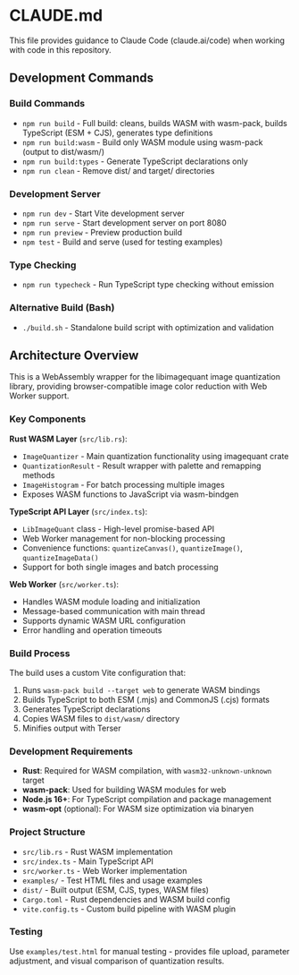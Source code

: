 # CLAUDE.md

This file provides guidance to Claude Code (claude.ai/code) when working with code in this repository.

## Development Commands

### Build Commands
- `npm run build` - Full build: cleans, builds WASM with wasm-pack, builds TypeScript (ESM + CJS), generates type definitions
- `npm run build:wasm` - Build only WASM module using wasm-pack (output to dist/wasm/)
- `npm run build:types` - Generate TypeScript declarations only
- `npm run clean` - Remove dist/ and target/ directories

### Development Server
- `npm run dev` - Start Vite development server
- `npm run serve` - Start development server on port 8080 
- `npm run preview` - Preview production build
- `npm test` - Build and serve (used for testing examples)

### Type Checking
- `npm run typecheck` - Run TypeScript type checking without emission

### Alternative Build (Bash)
- `./build.sh` - Standalone build script with optimization and validation

## Architecture Overview

This is a WebAssembly wrapper for the libimagequant image quantization library, providing browser-compatible image color reduction with Web Worker support.

### Key Components

**Rust WASM Layer** (`src/lib.rs`):
- `ImageQuantizer` - Main quantization functionality using imagequant crate
- `QuantizationResult` - Result wrapper with palette and remapping methods  
- `ImageHistogram` - For batch processing multiple images
- Exposes WASM functions to JavaScript via wasm-bindgen

**TypeScript API Layer** (`src/index.ts`):
- `LibImageQuant` class - High-level promise-based API
- Web Worker management for non-blocking processing
- Convenience functions: `quantizeCanvas()`, `quantizeImage()`, `quantizeImageData()`
- Support for both single images and batch processing

**Web Worker** (`src/worker.ts`):
- Handles WASM module loading and initialization
- Message-based communication with main thread
- Supports dynamic WASM URL configuration
- Error handling and operation timeouts

### Build Process

The build uses a custom Vite configuration that:
1. Runs `wasm-pack build --target web` to generate WASM bindings
2. Builds TypeScript to both ESM (.mjs) and CommonJS (.cjs) formats
3. Generates TypeScript declarations
4. Copies WASM files to `dist/wasm/` directory
5. Minifies output with Terser

### Development Requirements

- **Rust**: Required for WASM compilation, with `wasm32-unknown-unknown` target
- **wasm-pack**: Used for building WASM modules for web
- **Node.js 16+**: For TypeScript compilation and package management
- **wasm-opt** (optional): For WASM size optimization via binaryen

### Project Structure

- `src/lib.rs` - Rust WASM implementation
- `src/index.ts` - Main TypeScript API
- `src/worker.ts` - Web Worker implementation  
- `examples/` - Test HTML files and usage examples
- `dist/` - Built output (ESM, CJS, types, WASM files)
- `Cargo.toml` - Rust dependencies and WASM build config
- `vite.config.ts` - Custom build pipeline with WASM plugin

### Testing

Use `examples/test.html` for manual testing - provides file upload, parameter adjustment, and visual comparison of quantization results.